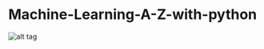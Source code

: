 # Machine-Learning-A-Z-with-python
![alt tag](https://https://www.udemy.com/certificate/UC-12691e8c-4358-4aca-b4ea-f90d9a616565)
